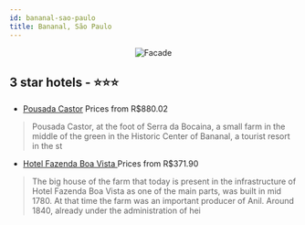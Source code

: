 ```yaml
---
id: bananal-sao-paulo
title: Bananal, São Paulo
---
```


<center><img src="https://static.hotelurbano.com/reservas/prod0/5/5430/559289f821595_POUSADA CASTOR PERFIL.jpg" alt="Facade" /></center>


##  3 star hotels - ⭐️⭐️⭐️

-    [Pousada Castor](https://us.hurb.com/hotels/bananal/pousada-castor-5430?cmp=18055) Prices from R$880.02
   > Pousada Castor, at the foot of Serra da Bocaina, a small farm in the middle of the green in the Historic Center of Bananal, a tourist resort in the st
-    [Hotel Fazenda Boa Vista ](https://us.hurb.com/hotels/bananal/hotel-fazenda-boa-vista-OMN-8166?cmp=18055) Prices from R$371.90
   > The big house of the farm that today is present in the infrastructure of Hotel Fazenda Boa Vista as one of the main parts, was built in mid 1780. At that time the farm was an important producer of Anil. Around 1840, already under the administration of hei
